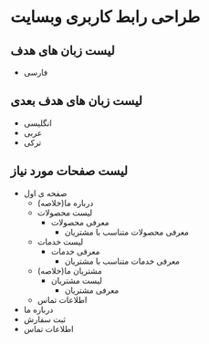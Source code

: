 # طراحی رابط کاربری وبسایت

## لیست زبان های هدف
- فارسی

## لیست زبان های هدف بعدی
- انگلیسی
- عربی
- ترکی

## لیست صفحات مورد نیاز

- صفحه ی اول
    - درباره ما(خلاصه)
    - لیست محصولات
        - معرفی محصولات
            - معرفی محصولات متناسب با مشتریان
    - لیست خدمات
        - معرفی خدمات
            - معرفی خدمات متناسب با مشتریان
    - مشتریان ما(خلاصه)
        - لیست مشتریان
            - معرفی مشتریان
    - اطلاعات تماس
- درباره ما
- ثبت سفارش
- اطلاعات تماس
